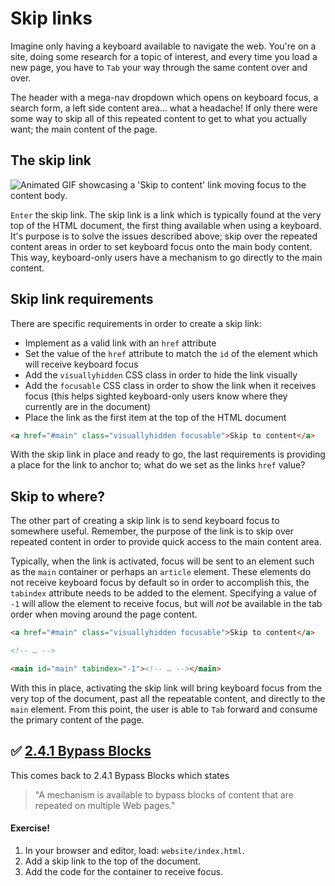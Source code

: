 # Skip links

Imagine only having a keyboard available to navigate the web. You're on a site, doing some research for a topic of interest, and every time you load a new page, you have to `Tab` your way through the same content over and over.

The header with a mega-nav dropdown which opens on keyboard focus, a search form, a left side content area… what a headache! If only there were some way to skip all of this repeated content to get to what you actually want; the main content of the page.

## The skip link

![Animated GIF showcasing a 'Skip to content' link moving focus to the content body.](../slide-deck/images/skip-link.gif)

`Enter` the skip link. The skip link is a link which is typically found at the very top of the HTML document, the first thing available when using a keyboard. It's purpose is to solve the issues described above; skip over the repeated content areas in order to set keyboard focus onto the main body content. This way, keyboard-only users have a mechanism to go directly to the main content.

## Skip link requirements

There are specific requirements in order to create a skip link:

- Implement as a valid link with an `href` attribute
- Set the value of the `href` attribute to match the `id` of the element which will receive keyboard focus
- Add the `visuallyhidden` CSS class in order to hide the link visually
- Add the `focusable` CSS class in order to show the link when it receives focus (this helps sighted keyboard-only users know where they currently are in the document)
- Place the link as the first item at the top of the HTML document

```html
<a href="#main" class="visuallyhidden focusable">Skip to content</a>
```

With the skip link in place and ready to go, the last requirements is providing a place for the link to anchor to; what do we set as the links `href` value?

## Skip to where?

The other part of creating a skip link is to send keyboard focus to somewhere useful. Remember, the purpose of the link is to skip over repeated content in order to provide quick access to the main content area.

Typically, when the link is activated, focus will be sent to an element such as the `main` container or perhaps an `article` element. These elements do not receive keyboard focus by default so in order to accomplish this, the `tabindex` attribute needs to be added to the element. Specifying a value of `-1` will allow the element to receive focus, but will _not_ be available in the tab order when moving around the page content.

```html
<a href="#main" class="visuallyhidden focusable">Skip to content</a>

<!-- … -->

<main id="main" tabindex="-1"><!-- … --></main>
```

With this in place, activating the skip link will bring keyboard focus from the very top of the document, past all the repeatable content, and directly to the `main` element. From this point, the user is able to `Tab` forward and consume the primary content of the page.

## ✅ [2.4.1 Bypass Blocks](https://www.w3.org/WAI/WCAG21/Understanding/bypass-blocks.html)

This comes back to 2.4.1 Bypass Blocks which states

> "A mechanism is available to bypass blocks of content that are repeated on multiple Web pages."

#### Exercise!

1.  In your browser and editor, load: `website/index.html`.
2.  Add a skip link to the top of the document.
3.  Add the code for the container to receive focus.
